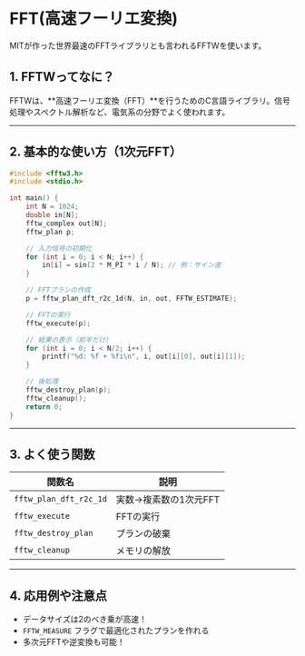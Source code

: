 # FFT(高速フーリエ変換)

MITが作った世界最速のFFTライブラリとも言われるFFTWを使います。

## 1. FFTWってなに？
FFTWは、**高速フーリエ変換（FFT）**を行うためのC言語ライブラリ。信号処理やスペクトル解析など、電気系の分野でよく使われます。

---

## 2. 基本的な使い方（1次元FFT）

```c
#include <fftw3.h>
#include <stdio.h>

int main() {
    int N = 1024;
    double in[N];
    fftw_complex out[N];
    fftw_plan p;

    // 入力信号の初期化
    for (int i = 0; i < N; i++) {
        in[i] = sin(2 * M_PI * i / N); // 例：サイン波
    }

    // FFTプランの作成
    p = fftw_plan_dft_r2c_1d(N, in, out, FFTW_ESTIMATE);

    // FFTの実行
    fftw_execute(p);

    // 結果の表示（前半だけ）
    for (int i = 0; i < N/2; i++) {
        printf("%d: %f + %fi\n", i, out[i][0], out[i][1]);
    }

    // 後処理
    fftw_destroy_plan(p);
    fftw_cleanup();
    return 0;
}
```

---

## 3. よく使う関数

| 関数名 | 説明 |
|--------|------|
| `fftw_plan_dft_r2c_1d` | 実数→複素数の1次元FFT |
| `fftw_execute` | FFTの実行 |
| `fftw_destroy_plan` | プランの破棄 |
| `fftw_cleanup` | メモリの解放 |

---

## 4. 応用例や注意点

- データサイズは2のべき乗が高速！
- `FFTW_MEASURE` フラグで最適化されたプランを作れる
- 多次元FFTや逆変換も可能！
